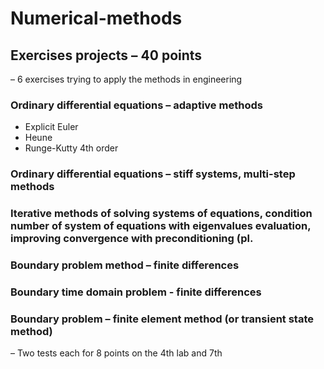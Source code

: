 # Numerical-methods
## Exercises projects – 40 points
– 6 exercises trying to apply the methods in engineering
### Ordinary differential equations – adaptive methods
- Explicit Euler
- Heune
- Runge-Kutty 4th order

### Ordinary differential equations – stiff systems, multi-step methods

### Iterative methods of solving systems of equations, condition number of system of equations with eigenvalues evaluation, improving convergence with preconditioning (pl.

### Boundary problem method – finite differences

### Boundary time domain problem - finite differences

### Boundary problem – finite element method (or transient state method)
– Two tests each for 8 points on the 4th lab and 7th
